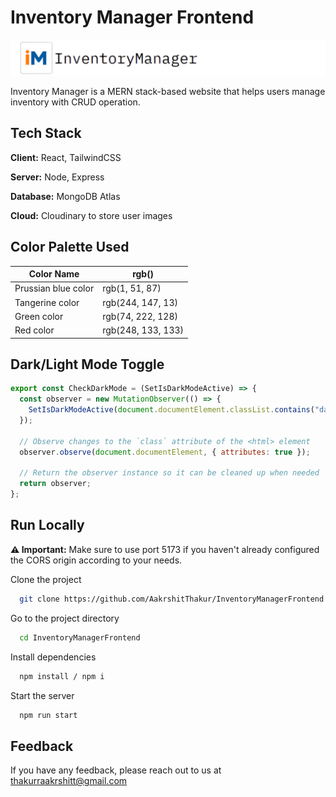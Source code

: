 # Inventory Manager Frontend

![Inventor Manager logo](https://github.com/AakrshitThakur/InventoryManagerFrontend/blob/main/public/images/Navbar.png)

Inventory Manager is a MERN stack-based website that helps users manage inventory with CRUD operation.

## Tech Stack

**Client:** React, TailwindCSS

**Server:** Node, Express

**Database:** MongoDB Atlas

**Cloud:** Cloudinary to store user images

## Color Palette Used

| Color Name          | rgb()              |
| ------------------- | ------------------ |
| Prussian blue color | rgb(1, 51, 87)     |
| Tangerine color     | rgb(244, 147, 13)  |
| Green color         | rgb(74, 222, 128)  |
| Red color           | rgb(248, 133, 133) |

## Dark/Light Mode Toggle

```javascript
export const CheckDarkMode = (SetIsDarkModeActive) => {
  const observer = new MutationObserver(() => {
    SetIsDarkModeActive(document.documentElement.classList.contains("dark"));
  });

  // Observe changes to the `class` attribute of the <html> element
  observer.observe(document.documentElement, { attributes: true });

  // Return the observer instance so it can be cleaned up when needed
  return observer;
};
```

## Run Locally

**⚠️ Important:** Make sure to use port 5173 if you haven't already configured the CORS origin according to your needs.

Clone the project

```bash
  git clone https://github.com/AakrshitThakur/InventoryManagerFrontend.git
```

Go to the project directory

```bash
  cd InventoryManagerFrontend
```

Install dependencies

```bash
  npm install / npm i
```

Start the server

```bash
  npm run start
```

## Feedback

If you have any feedback, please reach out to us at thakurraakrshitt@gmail.com
